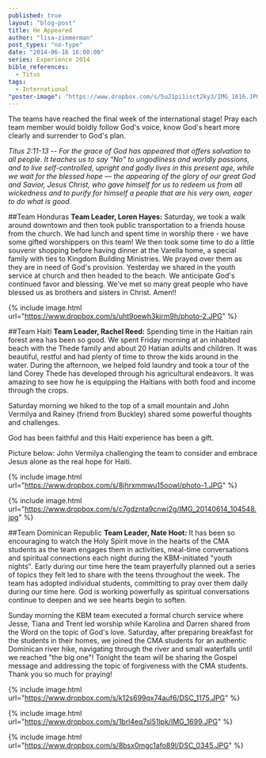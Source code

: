 ```yaml
---
published: true
layout: "blog-post"
title: He Appeared
author: "lisa-zimmerman"
post_types: "no-type"
date: "2014-06-16 16:00:00"
series: Experience 2014
bible_references: 
  - Titus
tags: 
  - International
"poster-image": "https://www.dropbox.com/s/5u21pi1isct2ky3/IMG_1616.JPG"
---
```


The teams have reached the final week of the international stage!  Pray each team member would boldly follow God's voice, know God's heart more clearly and surrender to God's plan.

*Titus 2:11-13 -- For the grace of God has appeared that offers salvation to all people. It teaches us to say “No” to ungodliness and worldly passions, and to live self-controlled, upright and godly lives in this present age, while we wait for the blessed hope — the appearing of the glory of our great God and Savior, Jesus Christ, who gave himself for us to redeem us from all wickedness and to purify for himself a people that are his very own, eager to do what is good.*

##Team Honduras
**Team Leader, Loren Hayes:** Saturday, we took a walk around downtown and then took public transportation to a friends house from the church.  We had lunch and spent time in worship there - we have some gifted worshippers on this team!  We then took some time to do a little souvenir shopping before having dinner at the Varella home, a special family with ties to Kingdom Building Ministries.  We prayed over them as they are in need of God's provision.  Yesterday we shared in the youth service at church and then headed to the beach.  We anticipate God's continued favor and blessing.  We've met so many great people who have blessed us as brothers and sisters in Christ.  Amen!!

{% include image.html url="https://www.dropbox.com/s/uht9oewh3kirm9h/photo-2.JPG" %}

##Team Haiti
**Team Leader, Rachel Reed:** Spending time in the Haitian rain forest area has been so good.  We spent Friday morning at an inhabited beach with the Thede family and about 20 Hatian adults and children. It was beautiful, restful and had plenty of time to throw the kids around in the water. During the afternoon, we helped fold laundry and took a tour of the land Corey Thede has developed through his agricultural endeavors. It was amazing to see how he is equipping the Haitians with both food and income through the crops. 

Saturday morning we hiked to the top of a small mountain and John Vermilya and Rainey (friend from Buckley) shared some powerful thoughts and challenges.

God has been faithful and this Haiti experience has been a gift.

Picture below: John Vermilya challenging the team to consider and embrace Jesus alone as the real hope for Haiti.

{% include image.html url="https://www.dropbox.com/s/8jhrxmmwu15oowl/photo-1.JPG" %}

{% include image.html url="https://www.dropbox.com/s/c7gdznta9cnwi2g/IMG_20140614_104548.jpg" %}

##Team Dominican Republic
**Team Leader, Nate Hoot:** It has been so encouraging to watch the Holy Spirit move in the hearts of the CMA students as the team engages them in activities, meal-time conversations and spiritual connections each night during the KBM-initiated "youth nights". Early during our time here the team prayerfully planned out a series of topics they felt led to share with the teens throughout the week. The team has adopted individual students, committing to pray over them daily during our time here. God is working powerfully as spiritual conversations continue to deepen and we see hearts begin to soften. 

Sunday morning the KBM team executed a formal church service where Jesse, Tiana and Trent led worship while Karolina and Darren shared from the Word on the topic of God's love. Saturday, after preparing breakfast for the students in their homes, we joined the CMA students for an authentic Dominican river hike, navigating through the river and small waterfalls until we reached "the big one"! Tonight the team will be sharing the Gospel message and addressing the topic of forgiveness with the CMA students. Thank you so much for praying!

{% include image.html url="https://www.dropbox.com/s/k12s699qx74auf6/DSC_1175.JPG" %}

{% include image.html url="https://www.dropbox.com/s/1brl4eq7sl51lpk/IMG_1699.JPG" %}

{% include image.html url="https://www.dropbox.com/s/8bsx0mgc1afo89l/DSC_0345.JPG" %}